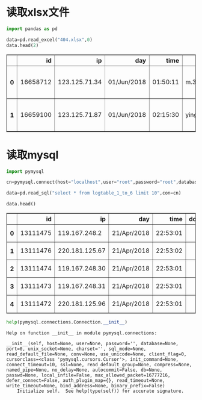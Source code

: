 
# 读取xlsx文件


```python
import pandas as pd
```


```python
data=pd.read_excel("404.xlsx",0)
data.head(2)
```




<div>
<table border="1" class="dataframe">
  <thead>
    <tr style="text-align: right;">
      <th></th>
      <th>id</th>
      <th>ip</th>
      <th>day</th>
      <th>time</th>
      <th>domain</th>
      <th>method</th>
      <th>uri</th>
      <th>http</th>
      <th>status</th>
      <th>datasize</th>
      <th>referer</th>
      <th>useragent</th>
      <th>cdnip</th>
      <th>md5str</th>
    </tr>
  </thead>
  <tbody>
    <tr>
      <th>0</th>
      <td>16658712</td>
      <td>123.125.71.34</td>
      <td>01/Jun/2018</td>
      <td>01:50:11</td>
      <td>m.3618med.com</td>
      <td>GET</td>
      <td>/seo/shqy/</td>
      <td>HTTP/1.1</td>
      <td>404</td>
      <td>3517</td>
      <td>-</td>
      <td>Mozilla/5.0 (Linux;u;Android 4.2.2;zh-cn;) App...</td>
      <td>-</td>
      <td>37ccfb8930d7fcd38e149be0eeb17ff9</td>
    </tr>
    <tr>
      <th>1</th>
      <td>16659100</td>
      <td>123.125.71.87</td>
      <td>01/Jun/2018</td>
      <td>02:15:30</td>
      <td>yingte.m.3618med.com</td>
      <td>GET</td>
      <td>/sub/company-news/tel:18155223051</td>
      <td>HTTP/1.1</td>
      <td>404</td>
      <td>3517</td>
      <td>-</td>
      <td>Mozilla/5.0 (compatible; Baiduspider/2.0; +htt...</td>
      <td>-</td>
      <td>093b0ebacbdfc36b43a909ce5c7335aa</td>
    </tr>
  </tbody>
</table>
</div>



# 读取mysql


```python
import pymysql
```


```python
cn=pymysql.connect(host="localhost",user="root",password="root",database="3618med",charset="utf8")
```


```python
data=pd.read_sql("select * from logtable_1_to_6 limit 10",con=cn)
```


```python
data.head()
```




<div>
<table border="1" class="dataframe">
  <thead>
    <tr style="text-align: right;">
      <th></th>
      <th>id</th>
      <th>ip</th>
      <th>day</th>
      <th>time</th>
      <th>domain</th>
      <th>method</th>
      <th>uri</th>
      <th>http</th>
      <th>status</th>
      <th>datasize</th>
      <th>referer</th>
      <th>useragent</th>
      <th>cdnip</th>
      <th>md5str</th>
    </tr>
  </thead>
  <tbody>
    <tr>
      <th>0</th>
      <td>13111475</td>
      <td>119.167.248.2</td>
      <td>21/Apr/2018</td>
      <td>22:53:01</td>
      <td></td>
      <td>GET</td>
      <td>/product/zhaoshang-1303663.html</td>
      <td>HTTP/1.1</td>
      <td>200</td>
      <td>26468</td>
      <td>-</td>
      <td>web spider/4.0(+http://www.sogou.com/docs/help...</td>
      <td>123.126.113.132</td>
      <td>0ea45416769215f26da0c2c606cb19eb</td>
    </tr>
    <tr>
      <th>1</th>
      <td>13111476</td>
      <td>220.181.125.67</td>
      <td>21/Apr/2018</td>
      <td>22:53:02</td>
      <td></td>
      <td>GET</td>
      <td>/bid/zhaobiao-1385157.html</td>
      <td>HTTP/1.1</td>
      <td>200</td>
      <td>17931</td>
      <td>-</td>
      <td>web spider/4.0(+http://www.sogou.com/docs/help...</td>
      <td>-</td>
      <td>c37b94c7032ac794c951df7c9f7019c7</td>
    </tr>
    <tr>
      <th>2</th>
      <td>13111474</td>
      <td>119.167.248.30</td>
      <td>21/Apr/2018</td>
      <td>22:53:01</td>
      <td></td>
      <td>GET</td>
      <td>/zh-cn/products002.html?proTypeID=70451&amp;proTyp...</td>
      <td>HTTP/1.1</td>
      <td>404</td>
      <td>11925</td>
      <td>-</td>
      <td>web spider/4.0(+http://www.sogou.com/docs/help...</td>
      <td>123.126.113.90</td>
      <td>0584a538269edabdfc104f5d898be8e4</td>
    </tr>
    <tr>
      <th>3</th>
      <td>13111473</td>
      <td>119.167.248.31</td>
      <td>21/Apr/2018</td>
      <td>22:53:01</td>
      <td></td>
      <td>GET</td>
      <td>/bid/zhaobiao-1309780.html</td>
      <td>HTTP/1.1</td>
      <td>200</td>
      <td>17255</td>
      <td>-</td>
      <td>web spider/4.0(+http://www.sogou.com/docs/help...</td>
      <td>106.38.241.174</td>
      <td>dda24ab33e0bfe31c8d83ee2f41bb0a3</td>
    </tr>
    <tr>
      <th>4</th>
      <td>13111472</td>
      <td>220.181.125.96</td>
      <td>21/Apr/2018</td>
      <td>22:53:01</td>
      <td></td>
      <td>GET</td>
      <td>/product/zhaoshang-1378457.html</td>
      <td>HTTP/1.1</td>
      <td>200</td>
      <td>28731</td>
      <td>-</td>
      <td>web spider/4.0(+http://www.sogou.com/docs/help...</td>
      <td>-</td>
      <td>e0f8350fa9ba3e4fa564d4969888e6ef</td>
    </tr>
  </tbody>
</table>
</div>




```python
help(pymysql.connections.Connection.__init__)
```

    Help on function __init__ in module pymysql.connections:
    
    __init__(self, host=None, user=None, password='', database=None, port=0, unix_socket=None, charset='', sql_mode=None, read_default_file=None, conv=None, use_unicode=None, client_flag=0, cursorclass=<class 'pymysql.cursors.Cursor'>, init_command=None, connect_timeout=10, ssl=None, read_default_group=None, compress=None, named_pipe=None, no_delay=None, autocommit=False, db=None, passwd=None, local_infile=False, max_allowed_packet=16777216, defer_connect=False, auth_plugin_map={}, read_timeout=None, write_timeout=None, bind_address=None, binary_prefix=False)
        Initialize self.  See help(type(self)) for accurate signature.
    
    
